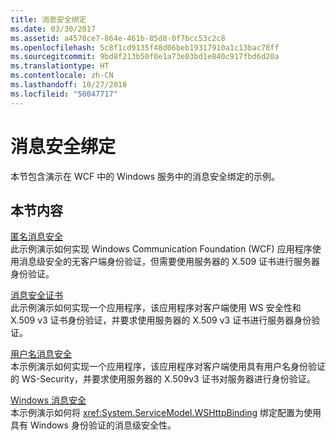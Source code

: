 ```yaml
---
title: 消息安全绑定
ms.date: 03/30/2017
ms.assetid: a4570ce7-864e-461b-85d8-0f7bcc53c2c8
ms.openlocfilehash: 5c8f1cd9135f48d06beb19317910a1c13bac78ff
ms.sourcegitcommit: 9bd8f213b50f0e1a73e03bd1e840c917fbd6d20a
ms.translationtype: HT
ms.contentlocale: zh-CN
ms.lasthandoff: 10/27/2018
ms.locfileid: "50047717"
---
```

# <a name="message-security-binding"></a>消息安全绑定
本节包含演示在 WCF 中的 Windows 服务中的消息安全绑定的示例。  
  
## <a name="in-this-section"></a>本节内容  
 [匿名消息安全](../../../../docs/framework/wcf/samples/message-security-anonymous.md)  
 此示例演示如何实现 Windows Communication Foundation (WCF) 应用程序使用消息级安全的无客户端身份验证，但需要使用服务器的 X.509 证书进行服务器身份验证。  
  
 [消息安全证书](../../../../docs/framework/wcf/samples/message-security-certificate.md)  
 此示例演示如何实现一个应用程序，该应用程序对客户端使用 WS 安全性和 X.509 v3 证书身份验证，并要求使用服务器的 X.509 v3 证书进行服务器身份验证。  
  
 [用户名消息安全](../../../../docs/framework/wcf/samples/message-security-user-name.md)  
 本示例演示如何实现一个应用程序，该应用程序对客户端使用具有用户名身份验证的 WS-Security，并要求使用服务器的 X.509v3 证书对服务器进行身份验证。  
  
 [Windows 消息安全](../../../../docs/framework/wcf/samples/message-security-windows.md)  
 本示例演示如何将 <xref:System.ServiceModel.WSHttpBinding> 绑定配置为使用具有 Windows 身份验证的消息级安全性。
